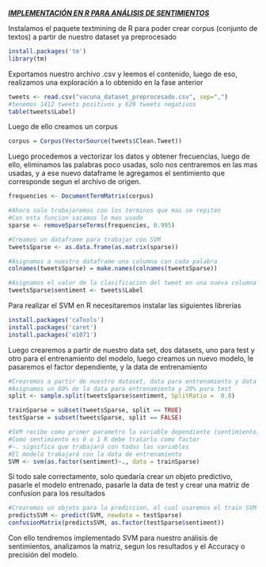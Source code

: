 
<i><b><u> IMPLEMENTACIÓN EN R PARA ANÁLISIS DE SENTIMIENTOS</b></u></i>

Instalamos el paquete textmining de R para poder crear corpus (conjunto de textos) a partir de nuestro dataset ya preprocesado

```r
install.packages('tm')
library(tm)
```

Exportamos nuestro archivo .csv y leemos el contenido, luego de eso, realizamos una exploración a lo obtenido en la fase anterior

```r
tweets <- read.csv("vacuna_dataset_preprocesado.csv", sep=",")
#tenemos 1412 tweets positivos y 629 tweets negativos
table(tweets$Label)
```

Luego de ello creamos un corpus

```r
corpus = Corpus(VectorSource(tweets$Clean.Tweet))
```

Luego procedemos a vectorizar los datos y obtener frecuencias, luego de ello, eliminamos las palabras poco usadas, solo nos centraremos en las mas usadas, y a ese nuevo dataframe le agregamos el sentimiento que corresponde segun el archivo de origen.

```r
frequencies <- DocumentTermMatrix(corpus)

#Ahora solo trabajaremos con los terminos que mas se repiten
#Con esta funcion sacamos lo mas usado
sparse <- removeSparseTerms(frequencies, 0.995)

#Creamos un dataframe para trabajar con SVM
tweetsSparse <- as.data.frame(as.matrix(sparse))

#Asignamos a nuestro dataframe una columna con cada palabra
colnames(tweetsSparse) = make.names(colnames(tweetsSparse))

#Asignamos el valor de la clasificacion del tweet en una nueva columna
tweetsSparse$sentiment <- tweets$Label
```

Para realizar el SVM en R necesitaremos instalar las siguientes librerías

```r
install.packages('caTools')
install.packages('caret')
install.packages('e1071')
```
Luego crearemos a partir de nuestro data set, dos datasets, uno para test y otro para el entrenamiento del modelo, luego creamos un nuevo modelo, le pasaremos el factor dependiente, y la data de entrenamiento

```r
#Crearemos a partir de nuestro dataset, data para entrenamiento y data para test
#Asignamos un 80% de la data para entrenamiento y 20% para test
split <- sample.split(tweetsSparse$sentiment, SplitRatio =  0.8)

trainSparse = subset(tweetsSparse, split == TRUE)
testSparse = subset(tweetsSparse, split == FALSE)

#SVM recibe como primer parametro la variable dependiente (sentimiento)
#Como sentimiento es 0 o 1 R debe tratarlo como factor
#~. significa que trabajará con todas las variables
#El modelo trabajará con la data de entrenamiento
SVM <- svm(as.factor(sentiment)~., data = trainSparse)
```

Si todo sale correctamente, solo quedaría crear un objeto predictivo, pasarle el modelo entrenado, pasarle la data de test y crear una matriz de confusion para los resultados

```r
#Crearemos un objeto para la prediccion, el cual usaremos el train SVM y pasaremos como datos el test
predictsSVM <- predict(SVM, newdata = testSparse)
confusionMatrix(predictsSVM, as.factor(testSparse$sentiment))
```
Con ello tendremos implementado SVM para nuestro análisis de sentimientos, analizamos la matriz, segun los resultados y el Accuracy o precisión del modelo.